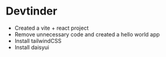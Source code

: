 # Devtinder

- Created a vite + react project
- Remove unnecessary code and created a hello world app
- Install tailwindCSS
- Install daisyui
